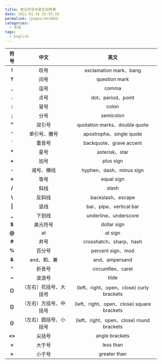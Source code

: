 ```yaml
---
title: 常见符号中英文对照表
date: 2021-01-16 15:55:19
permalink: /pages/4e2d6d/
categories:
  - 术语
tags:
  - English
---
```


|  符号  |          中文          |                    英文                    |
| :----: | :--------------------: | :----------------------------------------: |
| **!**  |          叹号          |           exclamation mark、bang           |
| **?**  |          问号          |               question mark                |
| **,**  |          逗号          |                   comma                    |
| **.**  |          点号          |             dot、period、point             |
| **:**  |          冒号          |                   colon                    |
| **;**  |          分号          |                 semicolon                  |
| **”**  |         双引号         |       quotation marks、double quote        |
| **‘**  |      单引号、撇号      |          apostrophe、single quote          |
| **\`** |         重音号         |          backquote、grave accent           |
| **\*** |          星号          |               asterisk、star               |
| **+**  |          加号          |                 plus sign                  |
| **-**  |       减号、横线       |          hyphen、dash、minus sign          |
| **=**  |          等号          |                 equal sign                 |
| **/**  |          斜线          |                   slash                    |
| **\\** |         反斜线         |             backslash、escape              |
| **\|** |          竖线          |          bar、pipe、vertical bar           |
| **\_** |         下划线         |           underline、underscore            |
| **\$** |        美元符号        |                dollar sign                 |
| **@**  |           at           |                  at sign                   |
| **#**  |          井号          |          crosshatch、sharp、hash           |
| **%**  |         百分号         |             percent sign、mod              |
| **&**  |      and、和、兼       |               and、ampersand               |
| **^**  |         折音号         |             circumflex、caret              |
| **~**  |         波浪号         |                   tilde                    |
| **{}** | （左右）花括号、大括号 | (left、right、open、close) curly brackets  |
| **[]** | （左右）方括号、中括号 | (left、right、open、close) square brackets |
| **()** | （左右）圆括号、小括号 | (left、right、open、close) round brackets  |
| **<>** |         尖括号         |               angle brackets               |
| **<**  |         大于号         |                 less than                  |
| **>**  |         小于号         |                greater than                |

<!-- more -->

